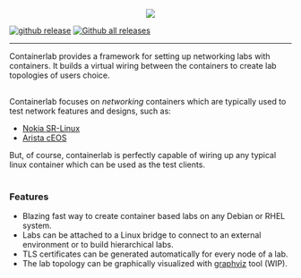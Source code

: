 <p align=center><img src=https://gitlab.com/rdodin/pics/-/wikis/uploads/18b84497134ee39510d9daa6bc6712ad/containerlab_export.svg?sanitize=true/></p>

[![github release](https://img.shields.io/github/release/srl-wim/container-lab.svg?style=flat-square&color=00c9ff&labelColor=bec8d2)](https://github.com/srl-wim/container-lab/releases/)
[![Github all releases](https://img.shields.io/github/downloads/srl-wim/container-lab/total.svg?style=flat-square&color=00c9ff&labelColor=bec8d2)](https://github.com/srl-wim/container-lab/releases/)

---

Containerlab provides a framework for setting up networking labs with containers. It builds a virtual wiring between the containers to create lab topologies of users choice.

<div class="mxgraph" style="max-width:100%;border:1px solid transparent;" data-mxgraph="{&quot;page&quot;:0,&quot;zoom&quot;:2,&quot;highlight&quot;:&quot;#0000ff&quot;,&quot;nav&quot;:true,&quot;check-visible-state&quot;:true,&quot;resize&quot;:true,&quot;url&quot;:&quot;https://raw.githubusercontent.com/srl-wim/containerlab-diagrams/main/containerlab.drawio&quot;}"></div>

Containerlab focuses on _networking_ containers which are typically used to test network features and designs, such as:

* [Nokia SR-Linux](https://www.nokia.com/networks/products/service-router-linux-NOS/)
* [Arista cEOS](https://www.arista.com/en/products/software-controlled-container-networking)

But, of course, containerlab is perfectly capable of wiring up any typical linux container which can be used as the test clients.
<center><div class="mxgraph" style="max-width:100%;border:1px solid transparent;" data-mxgraph="{&quot;page&quot;:1,&quot;zoom&quot;:1.5,&quot;highlight&quot;:&quot;#0000ff&quot;,&quot;nav&quot;:true,&quot;check-visible-state&quot;:true,&quot;resize&quot;:true,&quot;url&quot;:&quot;https://raw.githubusercontent.com/srl-wim/containerlab-diagrams/main/containerlab.drawio&quot;}"></div></center>

### Features
* Blazing fast way to create container based labs on any Debian or RHEL system.
* Labs can be attached to a Linux bridge to connect to an external environment or to build hierarchical labs.
* TLS certificates can be generated automatically for every node of a lab.
* The lab topology can be graphically visualized with [graphviz](https://graphviz.org) tool (WIP).

<script type="text/javascript" src="https://cdn.jsdelivr.net/gh/hellt/drawio-js@main/embed2.js?&fetch=https%3A%2F%2Fraw.githubusercontent.com%2Fsrl-wim%2Fcontainerlab-diagrams%2Fmain%2Fcontainerlab.drawio" async></script>